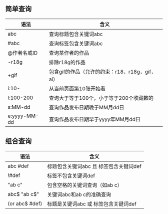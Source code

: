 ## 简单查询

| 语法         | 含义                                            |
| ------------ | ----------------------------------------------- |
| abc          | 查询标题包含关键词abc                           |
| #abc         | 查询标签包含关键词abc                           |
| @作者名或ID  | 查询某作者的作品                                |
| -r18g        | 排除r18g的作品                                  |
| +gif         | 包含gif的作品（允许的约束：r18，r18g，gif，ai） |
| i:10-        | 从当前页面第10张开始看                          |
| l:100-200    | 查询大于等于100个，小于等于200个收藏数的        |
| s:MM-dd      | 查询作品发布日期晚于MM月dd日                    |
| e:yyyy-MM-dd | 查询作品发布日期早于yyyy年MM月dd日              |

## 组合查询

| 语法           | 含义                                   |
| -------------- | -------------------------------------- |
| abc #def       | 标题包含关键词abc 且 标签包含关键词def |
| !#def          | 标签不包含关键词def                    |
| "ab c"         | 包含空格的关键词查询（如ab c）         |
| abc$ "ab c$"   | 关键词abc和ab c的准确查询              |
| (or abc$ #def) | 标题是关键词abc 或 标签包含关键词def   |

